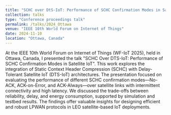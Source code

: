 ```yaml
---
title: "SCHC over DtS-IoT: Performance of SCHC Confirmation Modes in Satellite IoT"
collection: talks
type: "Conference proceedings talk"
permalink: /talks/2024_Ottawa
venue: "IEEE 10th World Forum on Internet of Things"
date: 2024-11-10
location: "Ottawa, Canada"
---
```


At the IEEE 10th World Forum on Internet of Things (WF-IoT 2025), held in Ottawa, Canada, I presented the talk "SCHC Over DTS-IoT: Performance of SCHC Confirmation Modes in Satellite IoT". This work explores the integration of Static Context Header Compression (SCHC) with Delay-Tolerant Satellite IoT (DTS-IoT) architectures. The presentation focused on evaluating the performance of different SCHC confirmation modes—No-ACK, ACK-on-Error, and ACK-Always—over satellite links with intermittent connectivity and high latency. We discussed the trade-offs between reliability, delay, and energy consumption, supported by simulation and testbed results. The findings offer valuable insights for designing efficient and robust LPWAN protocols in LEO satellite-based IoT deployments.

